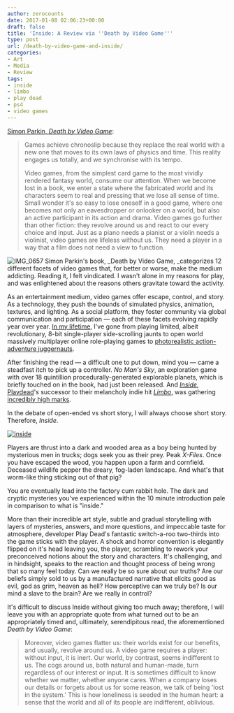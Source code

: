```yaml
---
author: zerocounts
date: 2017-01-08 02:06:23+00:00
draft: false
title: 'Inside: A Review via ''Death by Video Game'''
type: post
url: /death-by-video-game-and-inside/
categories:
- Art
- Media
- Review
tags:
- inside
- limbo
- play dead
- ps4
- video games
---
```


[Simon Parkin, _Death by Video Game_](http://www.mhpbooks.com/books/death-by-video-game/):


<blockquote>Games achieve chronoslip because they replace the real world with a new one that moves to its own laws of physics and time. This reality engages us totally, and we synchronise with its tempo.

Video games, from the simplest card game to the most vividly rendered fantasy world, consume our attention. When we become lost in a book, we enter a state where the fabricated world and its characters seem to real and pressing that we lose all sense of time. Small wonder it's so easy to lose oneself in a good game, where one becomes not only an eavesdropper or onlooker on a world, but also an active participant in its action and drama. Video games go further than other fiction: they revolve around us and react to our every choice and input. Just as a piano needs a pianist or a violin needs a violinist, video games are lifeless without us. They need a player in a way that a film does not need a view to function.</blockquote>


![IMG_0657](https://www.zerocounts.net/wp-content/uploads/2016/08/IMG_0657-3.jpg)
Simon Parkin's book, _Death by Video Game, _categorizes 12 different facets of video games that, for better or worse, make the medium addicting. Reading it, I felt vindicated. I wasn't alone in my reasons for play, and was enlightened about the reasons others gravitate toward the activity.

As an entertainment medium, video games offer escape, control, and story. As a technology, they push the bounds of simulated physics, animation, textures, and lighting. As a social platform, they foster community via global communication and participation — each of these facets evolving rapidly year over year. [In my lifetime](https://www.zerocounts.net/2013/10/15/why-game/), I've gone from playing limited, albeit revolutionary, 8-bit single-player side-scrolling jaunts to open world massively multiplayer online role-playing games to [photorealistic action-adventure juggernauts](https://www.zerocounts.net/2016/07/30/uncharted-4-a-thiefs-end-a-review/).

After finishing the read — a difficult one to put down, mind you — came a steadfast itch to pick up a controller. _No Man's Sky_, an exploration game with over 18 quintillion procedurally-generated explorable planets, which is briefly touched on in the book, had just been released. And [_Inside_](http://www.playdead.com/games/inside/), [Playdead](http://playdead.com)'s successor to their melancholy indie hit [_Limbo_](http://www.playdead.com/games/limbo/), was gathering [incredibly high marks](http://www.metacritic.com/game/xbox-one/inside).

In the debate of open-ended vs short story, I will always choose short story. Therefore, _Inside_.

[![inside](https://www.zerocounts.net/wp-content/uploads/2016/08/inside-1.png)
](https://www.zerocounts.net/wp-content/uploads/2016/08/inside-1.png)

Players are thrust into a dark and wooded area as a boy being hunted by mysterious men in trucks; dogs seek you as their prey. Peak _X-Files_. Once you have escaped the wood, you happen upon a farm and cornfield. Deceased wildlife pepper the dreary, fog-laden landscape. And what's that worm-like thing sticking out of that pig?

You are eventually lead into the factory cum rabbit hole. The dark and cryptic mysteries you've experienced within the 10 minute introduction pale in comparison to what is "inside."

More than their incredible art style, subtle and gradual storytelling with layers of mysteries, answers, and more questions, and impeccable taste for atmosphere, developer Play Dead's fantastic switch-a-roo two-thirds into the game sticks with the player. A shock and horror convention is elegantly flipped on it's head leaving you, the player, scrambling to rework your preconceived notions about the story and characters. It's challenging, and in hindsight, speaks to the reaction and thought process of being wrong that so many feel today. Can we really be so sure about our truths? Are our beliefs simply sold to us by a manufactured narrative that elicits good as evil, god as grim, heaven as hell? How perceptive can we truly be? Is our mind a slave to the brain? Are we really in control?

It's difficult to discuss Inside without giving too much away; therefore, I will leave you with an appropriate quote from what turned out to be an appropriately timed and, ultimately, serendipitous read, the aforementioned _Death by Video Game_:


<blockquote>Moreover, video games flatter us: their worlds exist for our benefits, and usually, revolve around us. A video game requires a player: without input, it is inert. Our world, by contrast, seems indifferent to us. The cogs around us, both natural and human-made, turn regardless of our interest or input. It is sometimes difficult to know whether we matter, whether anyone cares. When a company loses our details or forgets about us for some reason, we talk of being 'lost in the system.' This is how loneliness is seeded in the human heart: a sense that the world and all of its people are indifferent, oblivious.</blockquote>
